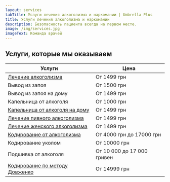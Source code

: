 ```yaml
---
layout: services
tabTitle: Услуги лечения алкоголизма и наркомании | Umbrella Plus
title: Услуги лечения алкоголизма и наркомании
description: Безопасность пациента всегда на первом месте.
image: /img/services.jpg
imageText: Команда врачей
---
```


## Услуги, которые мы оказываем

| Услуги                                                          | Цена                       |
| --------------------------------------------------------------- | -------------------------- |
| [Лечение алкоголизма](lechenie_alkogokizma)                     | От 1499 грн                |
| Вывод из запоя                                                  | От 1500 грн                |
| Вывод из запоя на дому                                          | От 1499 грн                |
| Капельница от алкоголя                                          | От 1000 грн                |
| [Капельница от алкоголя на дому](kapelnica-ot-alkogola-na-domy) | От 1499 грн                |
| [Лечение пивного алкоголизма](lechenie_pivnogo_alkogolizm)      | От 1499 грн                |
| [Лечение женского алкоголизма](lechenie_jenskogo_alkogolizma)   | От 1499 грн                |
| [Кодирование от алкоголизма](kodirovka_ot_alkogolizma)          | От 4000 грн до 17000 грн   |
| Кодирование уколом                                              | От 10000 грн               |
| Подшивка от алкоголя                                            | От 10 000 до 17 000 гривен |
| [Кодирование по методу Довженко](kodirovka-po-dovjenko)         | От 14999 грн               |
